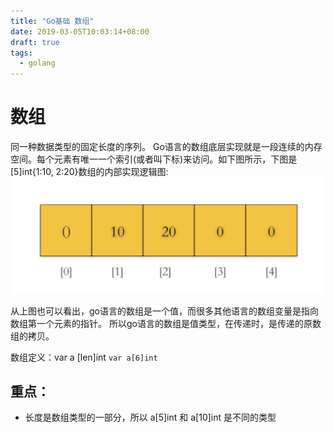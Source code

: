 ```yaml
---
title: "Go基础 数组"
date: 2019-03-05T10:03:14+08:00
draft: true
tags: 
  - golang
---
```


# 数组

同一种数据类型的固定长度的序列。
Go语言的数组底层实现就是一段连续的内存空间。每个元素有唯一一个索引(或者叫下标)来访问。如下图所示，下图是[5]int{1:10, 2:20}数组的内部实现逻辑图:
![](media/15529741174911.jpg)

从上图也可以看出，go语言的数组是一个值，而很多其他语言的数组变量是指向数组第一个元素的指针。
所以go语言的数组是值类型，在传递时，是传递的原数组的拷贝。

数组定义：var a [len]int
`var a[6]int`


## 重点：

* 长度是数组类型的一部分，所以 a[5]int 和 a[10]int 是不同的类型






